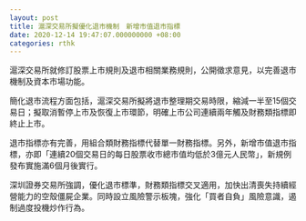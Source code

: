 ```yaml
---
layout: post
title: 滬深交易所擬優化退市機制　新增市值退市指標
date: 2020-12-14 19:47:07.000000000 +08:00
categories: rthk
---
```


滬深交易所就修訂股票上市規則及退市相關業務規則，公開徵求意見，以完善退市機制及資本市場功能。

簡化退市流程方面包括，滬深交易所擬將退市整理期交易時限，縮減一半至15個交易日；擬取消暫停上市及恢復上市環節，明確上市公司連續兩年觸及財務類指標即終止上市。

退市指標亦有完善，用組合類財務指標代替單一財務指標。另外，新增市值退市指標，亦即「連續20個交易日的每日股票收市總市值均低於3億元人民幣」，新規例發布實施滿6個月後實行。

深圳證券交易所強調，優化退市標準，財務類指標交叉適用，加快出清喪失持續經營能力的空殼僵屍企業。同時設立風險警示板塊，強化「買者自負」風險意識，遏制過度投機炒作行為。
